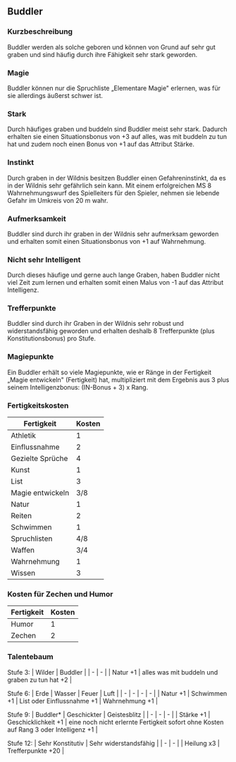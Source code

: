 ## Buddler

### Kurzbeschreibung
Buddler werden als solche geboren und können von Grund auf sehr gut graben und sind häufig durch ihre Fähigkeit sehr stark geworden.

### Magie
Buddler können nur die Spruchliste „Elementare Magie" erlernen, was für sie allerdings äußerst schwer ist.

### Stark
Durch häufiges graben und buddeln sind Buddler meist sehr stark. Dadurch erhalten sie einen Situationsbonus von +3 auf alles, was mit buddeln zu tun hat und zudem noch einen Bonus von +1 auf das Attribut Stärke.

### Instinkt
Durch graben in der Wildnis besitzen Buddler einen Gefahreninstinkt, da es in der Wildnis sehr gefährlich sein kann. Mit einem erfolgreichen MS 8 Wahrnehmungswurf des Spielleiters für den Spieler, nehmen sie lebende Gefahr im Umkreis von 20 m wahr.

### Aufmerksamkeit
Buddler sind durch ihr graben in der Wildnis sehr aufmerksam geworden und erhalten somit einen Situationsbonus von +1 auf Wahrnehmung.

### Nicht sehr Intelligent
Durch dieses häufige und gerne auch lange Graben, haben Buddler nicht viel Zeit zum lernen und erhalten somit einen Malus von -1 auf das Attribut Intelligenz.

### Trefferpunkte
Buddler sind durch ihr Graben in der Wildnis sehr robust und widerstandsfähig geworden und erhalten deshalb 8 Trefferpunkte (plus Konstitutionsbonus) pro Stufe.

### Magiepunkte
Ein Buddler erhält so viele Magiepunkte, wie er Ränge in der Fertigkeit „Magie entwickeln" (Fertigkeit) hat, multipliziert mit dem Ergebnis aus 3 plus seinem Intelligenzbonus: (IN-Bonus + 3) x Rang.

### Fertigkeitskosten
| Fertigkeit | Kosten |
| - | - |
| Athletik | 1 |
| Einflussnahme | 2 |
| Gezielte Sprüche | 4 |
| Kunst | 1 |
| List | 3 |
| Magie entwickeln | 3/8 |
| Natur | 1 |
| Reiten | 2 |
| Schwimmen | 1 |
| Spruchlisten | 4/8 |
| Waffen | 3/4 |
| Wahrnehmung | 1 |
| Wissen | 3 |

### Kosten für Zechen und Humor
| Fertigkeit | Kosten |
| - | - |
| Humor | 1 |
| Zechen | 2 |

### Talentebaum

Stufe 3:
| Wilder | Buddler |
| - | - |
| Natur +1 | alles was mit buddeln und graben zu tun hat +2 |

Stufe 6:
| Erde | Wasser | Feuer | Luft |
| - | - | - | - |
| Natur +1 | Schwimmen +1 | List oder Einflussnahme +1 | Wahrnehmung +1 |

Stufe 9:
| Buddler* | Geschickter | Geistesblitz |
| - | - | - |
| Stärke +1 | Geschicklichkeit +1 | eine noch nicht erlernte Fertigkeit sofort ohne Kosten auf Rang 3 oder Intelligenz +1 |

Stufe 12:
| Sehr Konstitutiv | Sehr widerstandsfähig |
| - | - |
| Heilung x3 | Trefferpunkte +20 |
